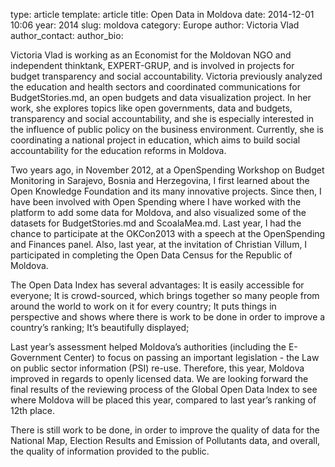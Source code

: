 type: article
template: article
title:  Open Data in Moldova
date: 2014-12-01 10:06
year: 2014
slug: moldova
category: Europe
author: Victoria Vlad
author_contact:
author_bio:

Victoria Vlad is working as an Economist for the Moldovan NGO and independent thinktank, EXPERT-GRUP, and is involved in projects for budget transparency and social accountability. Victoria previously analyzed the education and health sectors and coordinated communications for BudgetStories.md, an open budgets and data visualization project. In her work, she explores topics like open governments, data and budgets, transparency and social accountability, and she is especially interested in the influence of public policy on the business environment. Currently, she is coordinating a national project in education, which aims to build social accountability for the education reforms in Moldova.

Two years ago, in November 2012, at a OpenSpending Workshop on Budget Monitoring in Sarajevo, Bosnia and Herzegovina, I first learned about the Open Knowledge Foundation and its many innovative projects. Since then, I have been involved with Open Spending where I have worked with the platform to add some data for Moldova, and also visualized some of the datasets for BudgetStories.md and ScoalaMea.md. Last year, I had the chance to participate at the OKCon2013 with a speech at the OpenSpending and Finances panel. Also, last year, at the invitation of Christian Villum, I participated in completing the Open Data Census for the Republic of Moldova.

The Open Data Index has several advantages:
It is easily accessible for everyone;
It is crowd-sourced, which brings together so many people from around the world to work on it for every country;
It puts things in perspective and shows where there is work to be done in order to improve a country’s ranking;
 It’s beautifully displayed;

Last year’s assessment helped Moldova’s authorities (including the E-Government Center) to focus on passing an important legislation - the Law on public sector information (PSI) re-use. Therefore, this year, Moldova improved in regards to openly licensed data. We are looking forward the final results of the reviewing process of the Global Open Data Index to see where Moldova will be placed this year, compared to last year’s ranking of 12th place.

There is still work to be done, in order to improve the quality of data for the National Map, Election Results and Emission of Pollutants data, and overall, the quality of information provided to the public.
